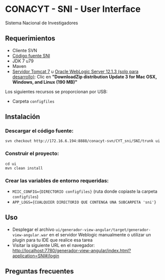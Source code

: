 # CONACYT - SNI - User Interface

Sistema Nacional de Investigadores

## Requerimientos
- Cliente SVN
- [Código fuente SNI](http://172.16.6.194:8888/conacyt-svn/CYT_sni/SNI/trunk)
- JDK 7 u79
- Maven
- [Servidor Tomcat 7](https://tomcat.apache.org/download-70.cgi) u [Oracle WebLogic Server 12.1.3 (solo para desarrollo)](https://www.oracle.com/technetwork/middleware/weblogic/downloads/wls-main-097127.html): Clic en **"DownloadZip distribution Update 3 for Mac OSX, Windows, and Linux (190 MB)"**

Los siguientes recursos se proporcionan por USB:  
- Carpeta `configfiles`

## Instalación
### Descargar el código fuente:
	
	svn checkout http://172.16.6.194:8888/conacyt-svn/CYT_sni/SNI/trunk ui

### Construir el proyecto:
```
cd ui
mvn clean install
```

### Crear las variables de entorno requeridas:
- `MIIC_CONFIG={DIRECTORIO configfiles}` (ruta donde copiaste la carpeta `configfiles`)
- `APP_LOGS={CUALQUIER DIRECTORIO QUE CONTENGA UNA SUBCARPETA 'sni'}`
		
## Uso
- Desplegar el archivo `ui/generador-view-angular/target/generador-view-angular.war` en el servidor Weblogic manualmente o utilizar un plugin para tu IDE que realice esa tarea
- Visitar la siguiente URL en el navegador: [http://localhost:7780/generador-view-angular/index.html?application=SNI#/login](http://localhost:7780/generador-view-angular/index.html?application=SNI#/login)

## Preguntas frecuentes
